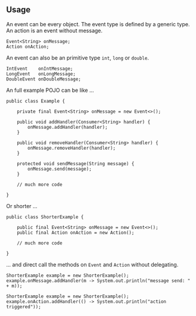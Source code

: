 Usage
-----

An event can be every object. The event type is defined by a generic type. An
action is an event without message.

    Event<String> onMessage;
    Action onAction;

An event can also be an primitive type `int`, `long` or `double`.

    IntEvent    onIntMessage;
    LongEvent   onLongMessage;
    DoubleEvent onDoubleMessage;

An full example POJO can be like ...

    public class Example {

        private final Event<String> onMessage = new Event<>();

        public void addHandler(Consumer<String> handler) {
            onMessage.addHandler(handler);
        }

        public void removeHandler(Consumer<String> handler) {
            onMessage.removeHandler(handler);
        }

        protected void sendMessage(String message) {
            onMessage.send(message);
        }

        // much more code

    }

Or shorter ...

    public class ShorterExample {

        public final Event<String> onMessage = new Event<>();
        public final Action onAction = new Action();

        // much more code

    }

... and direct call the methods on `Event` and `Action` without delegating.

    ShorterExample example = new ShorterExample();
    example.onMessage.addHandler(m -> System.out.println("message send: " + m));

    ShorterExample example = new ShorterExample();
    example.onAction.addHandler(() -> System.out.println("action triggered"));
